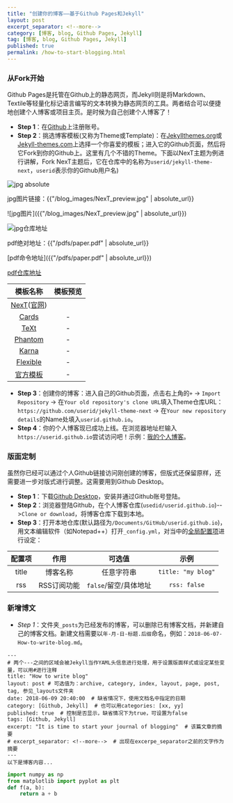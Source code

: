 ```yaml
---
title: "创建你的博客——基于Github Pages和Jekyll"
layout: post
excerpt_separator: <!--more-->
category: [博客, blog, Github Pages, Jekyll]
tag: [博客, blog, Github Pages, Jekyll]
published: true
permalink: /how-to-start-blogging.html
---
```


### 从Fork开始
Github Pages是托管在Github上的静态网页，而Jekyll则是将Markdown、Textile等轻量化标记语言编写的文本转换为静态网页的工具。两者结合可以便捷地创建个人博客或项目主页。是时候为自己创建个人博客了！
<!--more-->

- **Step 1**：在[Github](https://github.com/)上注册账号。
- **Step 2**：挑选博客模板(又称为Theme或Template)：在[Jekyllthemes.org](http://jekyllthemes.org/)或[Jekyll-themes.com](https://jekyll-themes.com/)上选择一个你喜爱的模板；进入它的Github页面，然后将它Fork到你的Github上。这里有几个不错的Theme。下面以NexT主题为例进行讲解，Fork NexT主题后，它在仓库中的名称为`userid/jekyll-theme-next`，`userid`表示你的Github用户名)


![jpg absolute](http://ww1.sinaimg.cn/large/81b78497jw1emfgts2pt4j21hc0u0k1c.jpg)

jpg图片链接：{{"/blog_images/NexT_preview.jpg" | absolute_url}}

![jpg图片]({{"/blog_images/NexT_preview.jpg" | absolute_url}})

![jpg仓库地址](https://github.com/yang-jq/yang-jq.github.io/tree/master/blog_images/NexT_preview.jpg)

pdf绝对地址：{{"/pdfs/paper.pdf" | absolute_url}}

[pdf命令地址]({{"/pdfs/paper.pdf" | absolute_url}})

[pdf仓库地址](https://github.com/yang-jq/yang-jq.github.io/tree/master/pdfs/paper.pdf)



|模板名称|模板预览|
|:---:|:---:|
|[NexT](https://github.com/simpleyyt/jekyll-theme-next)([官网](http://theme-next.simpleyyt.com/))||
|[Cards](https://github.com/sharu725/cards)|-|
|[TeXt](https://github.com/kitian616/jekyll-TeXt-theme)|-|
|[Phantom](https://github.com/andrewbanchich/phantom-jekyll-theme)|-|
|[Karna](https://github.com/sharu725/karna)|-|
|[Flexible](https://github.com/artemsheludko/flexible-jekyll)|-|
|[官方模板](https://pages.github.com/themes/)|-|

- **Step 3**：创建你的博客：进入自己的Github页面，点击右上角的`+` &rarr; `Import Repository` &rarr; 在`Your old repository's clone URL`填入Theme仓库URL：`https://github.com/userid/jekyll-theme-next` &rarr; 在`Your new repository details`的Name处填入`userid.github.io`。
- **Step 4**：你的个人博客现已成功上线。在浏览器地址栏输入`https://userid.github.io`尝试访问吧！示例：[我的个人博客](https://yang-jq.github.io/)。

### 版面定制
虽然你已经可以通过个人Github链接访问刚创建的博客，但版式还保留原样，还需要进一步对版式进行调整。这需要用到Github Desktop。

- **Step 1**：下载[Github Desktop](https://desktop.github.com/)，安装并通过Github账号登陆。
- **Step 2**：浏览器登陆Github，在个人博客仓库(`usedid/userid.github.io`)-->`Clone or download`，将博客仓库下载到本地。
- **Step 3**：打开本地仓库(默认路径为`/Documents/GitHub/userid.github.io`)，用文本编辑软件（如Notepad++）打开`_config.yml`，对当中的[全局配置项](http://theme-next.simpleyyt.com/theme-settings.html)进行设定：

|配置项|作用|可选值|示例|
|:----:|:---:|:---:|:---:|
|title|博客名称|任意字符串|`title: "my blog"`|
|rss|RSS订阅功能|`false`/留空/具体地址|`rss: false`|


### 新增博文
- *Step 1*：文件夹`_posts`为已经发布的博客，可以删除已有博客文档，并新建自己的博客文档。新建文档需要以`年-月-日-标题.后缀`命名，例如：`2018-06-07-How-to-write-blog.md`。

```
---
# 两个---之间的区域会被Jekyll当作YAML头信息进行处理，用于设置版面样式或设定某些变量，可以用#进行注释
title: "How to write blog"
layout: post # 可选值为：archive, category, index, layout, page, post, tag, 参见_layouts文件夹
date: 2018-06-09 20:40:00  # 缺省情况下，使用文档名中指定的日期
category: [Github, Jekyll]  # 也可以用categories: [xx, yy]
published: true  # 控制是否显示，缺省情况下为true，可设置为false
tags: [Github, Jekyll]
excerpt: "It is time to start your journal of blogging"  # 该篇文章的摘要
# excerpt_separator: <!--more-->  # 出现在excerpe_separator之前的文字作为摘要
---
以下是博客内容...
```
```python
import numpy as np
from matplotlib import pyplot as plt
def f(a, b):
    return a + b
```

